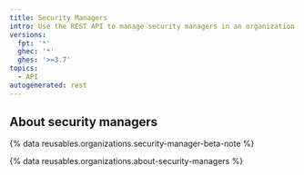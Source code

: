 ```yaml
---
title: Security Managers
intro: Use the REST API to manage security managers in an organization.
versions:
  fpt: '*'
  ghec: '*'
  ghes: '>=3.7'
topics:
  - API
autogenerated: rest
---
```


## About security managers

{% data reusables.organizations.security-manager-beta-note %}

{% data reusables.organizations.about-security-managers %}

<!-- Content after this section is automatically generated -->
